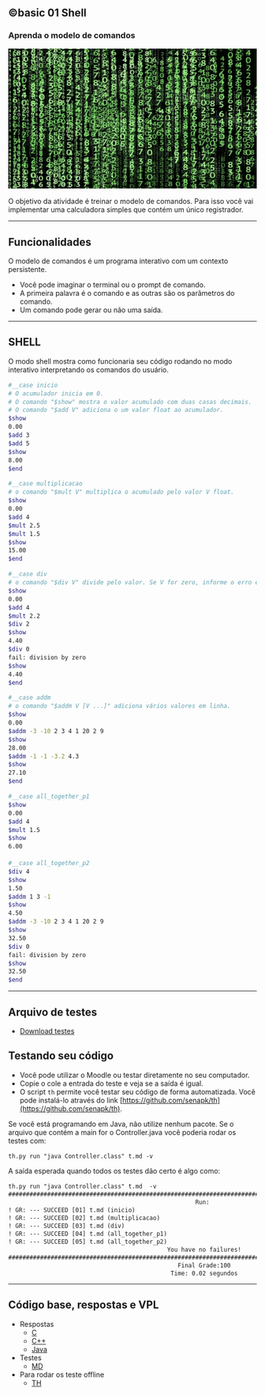 ## ©basic 01 Shell
### Aprenda o modelo de comandos

![](figura.jpg)

O objetivo da atividade é treinar o modelo de comandos. Para isso você vai implementar uma calculadora simples que contém um único registrador.

---
## Funcionalidades
O modelo de comandos é um programa interativo com um contexto persistente.
- Você pode imaginar o terminal ou o prompt de comando.
- A primeira palavra é o comando e as outras são os parâmetros do comando.
- Um comando pode gerar ou não uma saída.

___


## SHELL

O modo shell mostra como funcionaria seu código rodando no modo interativo interpretando os comandos do usuário.

```bash
#__case inicio
# O acumulador inicia em 0.
# O comando "$show" mostra o valor acumulado com duas casas decimais.
# O comando "$add V" adiciona o um valor float ao acumulador.
$show
0.00
$add 3
$add 5
$show
8.00
$end
```

```bash
#__case multiplicacao
# o comando "$mult V" multiplica o acumulado pelo valor V float.
$show
0.00
$add 4 
$mult 2.5
$mult 1.5
$show
15.00
$end
```

```bash
#__case div
# o comando "$div V" divide pelo valor. Se V for zero, informe o erro e mantenha o acumulador.
$show
0.00
$add 4 
$mult 2.2
$div 2
$show
4.40
$div 0
fail: division by zero
$show
4.40
$end
```

```bash
#__case addm
# o comando "$addm V [V ...]" adiciona vários valores em linha.
$show
0.00
$addm -3 -10 2 3 4 1 20 2 9
$show
28.00
$addm -1 -1 -3.2 4.3
$show
27.10
$end
```

```bash
#__case all_together_p1
$show
0.00
$add 4
$mult 1.5
$show
6.00

#__case all_together_p2
$div 4
$show
1.50
$addm 1 3 -1
$show
4.50
$addm -3 -10 2 3 4 1 20 2 9
$show
32.50
$div 0
fail: division by zero
$show
32.50
$end
```
---

## Arquivo de testes
- [Download testes](t.tio)



## Testando seu código
- Você pode utilizar o Moodle ou testar diretamente no seu computador.
- Copie o cole a entrada do teste e veja se a saída é igual.
- O script `th` permite você testar seu código de forma automatizada. Você pode instalá-lo através do link [https://github.com/senapk/th](https://github.com/senapk/th).

Se você está programando em Java, não utilize nenhum pacote. Se o arquivo que contém a main for o Controller.java você poderia rodar os testes com:

```
th.py run "java Controller.class" t.md -v
```

A saída esperada quando todos os testes dão certo é algo como:

```
th.py run "java Controller.class" t.md  -v
###############################################################################################################
                                                     Run:
! GR: --- SUCCEED [01] t.md (inicio)
! GR: --- SUCCEED [02] t.md (multiplicacao)
! GR: --- SUCCEED [03] t.md (div)
! GR: --- SUCCEED [04] t.md (all_together_p1)
! GR: --- SUCCEED [05] t.md (all_together_p2)
                                             You have no failures!
###############################################################################################################
                                                Final Grade:100
                                              Time: 0.02 segundos
```


---

## Código base, respostas e VPL

- Respostas
    - [C](code.c)
    - [C++](solver.cpp)
    - [Java](Solver.java)
- Testes
    - [MD](t.tio)
- Para rodar os teste offline
    - [TH](https://github.com/senapk/th)
